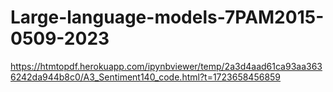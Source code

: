 # Large-language-models-7PAM2015-0509-2023

https://htmtopdf.herokuapp.com/ipynbviewer/temp/2a3d4aad61ca93aa3636242da944b8c0/A3_Sentiment140_code.html?t=1723658456859

